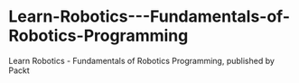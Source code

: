 # Learn-Robotics---Fundamentals-of-Robotics-Programming
Learn Robotics - Fundamentals of Robotics Programming, published by Packt
